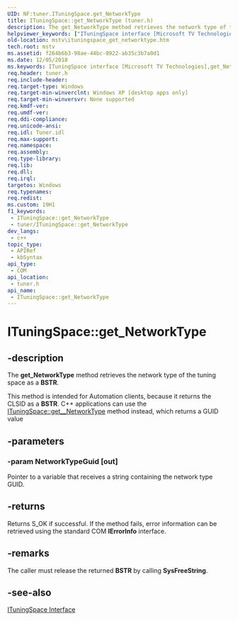 ```yaml
---
UID: NF:tuner.ITuningSpace.get_NetworkType
title: ITuningSpace::get_NetworkType (tuner.h)
description: The get_NetworkType method retrieves the network type of the tuning space as a BSTR.
helpviewer_keywords: ["ITuningSpace interface [Microsoft TV Technologies]","get_NetworkType method","ITuningSpace.get_NetworkType","ITuningSpace::get_NetworkType","ITuningSpaceget_NetworkType","get_NetworkType","get_NetworkType method [Microsoft TV Technologies]","get_NetworkType method [Microsoft TV Technologies]","ITuningSpace interface","mstv.ituningspace_get_networktype","tuner/ITuningSpace::get_NetworkType"]
old-location: mstv\ituningspace_get_networktype.htm
tech.root: mstv
ms.assetid: f264b6b3-98ae-44bc-8922-ab35c3b7a0d1
ms.date: 12/05/2018
ms.keywords: ITuningSpace interface [Microsoft TV Technologies],get_NetworkType method, ITuningSpace.get_NetworkType, ITuningSpace::get_NetworkType, ITuningSpaceget_NetworkType, get_NetworkType, get_NetworkType method [Microsoft TV Technologies], get_NetworkType method [Microsoft TV Technologies],ITuningSpace interface, mstv.ituningspace_get_networktype, tuner/ITuningSpace::get_NetworkType
req.header: tuner.h
req.include-header: 
req.target-type: Windows
req.target-min-winverclnt: Windows XP [desktop apps only]
req.target-min-winversvr: None supported
req.kmdf-ver: 
req.umdf-ver: 
req.ddi-compliance: 
req.unicode-ansi: 
req.idl: Tuner.idl
req.max-support: 
req.namespace: 
req.assembly: 
req.type-library: 
req.lib: 
req.dll: 
req.irql: 
targetos: Windows
req.typenames: 
req.redist: 
ms.custom: 19H1
f1_keywords:
 - ITuningSpace::get_NetworkType
 - tuner/ITuningSpace::get_NetworkType
dev_langs:
 - c++
topic_type:
 - APIRef
 - kbSyntax
api_type:
 - COM
api_location:
 - tuner.h
api_name:
 - ITuningSpace::get_NetworkType
---
```


# ITuningSpace::get_NetworkType


## -description

The <b>get_NetworkType</b> method retrieves the network type of the tuning space as a <b>BSTR</b>.



This method is intended for Automation clients, because it returns the CLSID as a <b>BSTR</b>. C++ applications can use the <a href="/previous-versions/windows/desktop/api/tuner/nf-tuner-ituningspace-get__networktype">ITuningSpace::get__NetworkType</a> method instead, which returns a GUID value

## -parameters

### -param NetworkTypeGuid [out]

Pointer to a variable that receives a string containing the network type GUID.

## -returns

Returns S_OK if successful. If the method fails, error information can be retrieved using the standard COM <b>IErrorInfo</b> interface.

## -remarks

The caller must release the returned <b>BSTR</b> by calling <b>SysFreeString</b>.

## -see-also

<a href="/previous-versions/windows/desktop/api/tuner/nn-tuner-ituningspace">ITuningSpace Interface</a>


